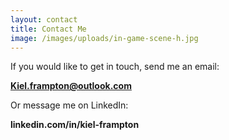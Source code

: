```yaml
---
layout: contact
title: Contact Me
image: /images/uploads/in-game-scene-h.jpg
---
```

If you would like to get in touch, send me an email: 

**Kiel.frampton@outlook.com**

Or message me on LinkedIn:

**linkedin.com/in/kiel-frampton**

